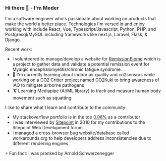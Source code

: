 ### Hi there 👋 - I'm Meder

I'm a software engineer who's passionate about working on products that make the world a better place. Technologies I'm versed in and enjoy working with include React, Vue, Typescript/Javascript, Python, PHP, and Postgresql/MySQL including frameworks like next.js, Laravel, Flask, & Django.

Recent work:

- I volunteered to manage/develop a website for <a href="https://remissionbiome.org/">RemissionBiome</a> which is a project to gather data and validate a potential remission event for Myalgic encephalomyelitis/chronic fatigue syndrome.
- 🌱 I'm currently learning about indoor air quality and co2sensors while working on a CO2 Critter project named <a href="https://co2kuki.com/">CO2Kuki</a> to bring awareness of IAQ to mitigate airborne pathogens
- 🏋️ Learning Mediapipe (AI/ML library) to track and measure human body movement such as squatting

I like to share what I learn and contribute to the community: 
- My stackoverflow portfolio is in the top <a href="https://stackoverflow.com/users/145190/meder-omuraliev">0.06%</a> as a contributor
- I was interviewed by <a href="https://sitepoint.com/">Sitepoint</a> in 2010 for my contributions to the Sitepoint Web Development forum
- I managed a cross-browser bug website/database called workarounds.org to help developers address inconsistencies due to different rendering engines


⚡ Fun fact: I was pranked by Arnold Schwarzenegger
